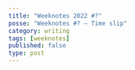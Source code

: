 ```yaml
---
title: "Weeknotes 2022 #?"
posse: "Weeknotes #? – Time slip"
category: writing
tags: [weeknotes]
published: false
type: post
---
```

